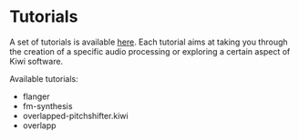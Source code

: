 # Tutorials

A set of tutorials is available <a href="../ressources/patchs/kiwi-tutorials.zip" target='_blank_'>here</a>. Each tutorial aims at taking you through the creation of a specific audio processing or exploring a certain aspect of Kiwi software.

Available tutorials:

- flanger
- fm-synthesis
- overlapped-pitchshifter.kiwi
- overlapp
